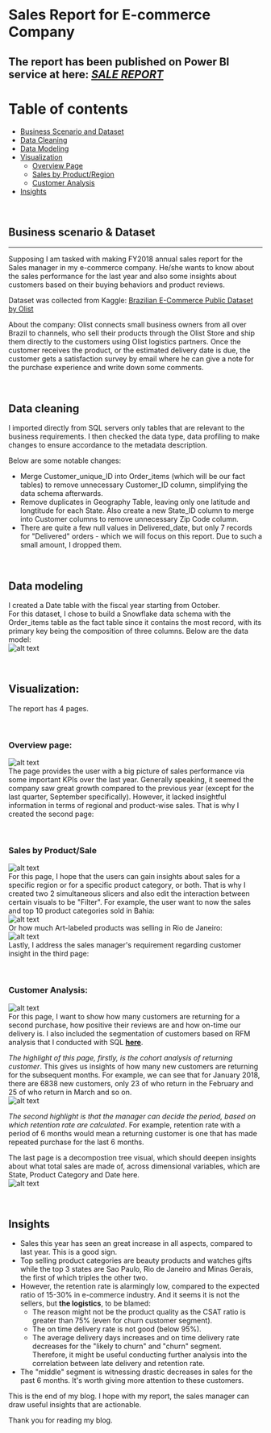 # Sales Report for E-commerce Company
The report has been published on Power BI service at here: [**_SALE REPORT_**](https://app.powerbi.com/view?r=eyJrIjoiNDhmZWUxNzAtZTljNi00MDVhLWFmZTYtMTc4MTgzMDNhNTY3IiwidCI6ImFmMWYzNzUzLTM5MjUtNGU2Zi05NDliLTk3YzAwNzMyMDgwMyIsImMiOjEwfQ%3D%3D&fbclid=IwAR19SyBorqdDhtuXZaKvqBwRLDbzsqN-1SsMNP7veJgnAn43vM0rNTJC4YQ)
---

Table of contents
=================

<!--ts-->
* [Business Scenario and Dataset](#Business-scenario-dataset)
* [Data Cleaning](#Data-cleaning)
* [Data Modeling](#Data-modeling)
* [Visualization](#Visualization)
   * [Overview Page](#overview-page)
   * [Sales by Product/Region](#Product-region)
   * [Customer Analysis](#Customer-analysis)
* [Insights](#Insights)
<!--te-->
<a name="Business-scenario-dataset"/> </br>
## Business scenario & Dataset
---

Supposing I am tasked with making FY2018 annual sales report for the Sales manager in my e-commerce company. He/she wants to know about the sales performance for the last year and also some insights about customers based on their buying behaviors and product reviews.

Dataset was collected from Kaggle: [Brazilian E-Commerce Public Dataset by Olist](https://www.kaggle.com/datasets/olistbr/brazilian-ecommerce)

About the company:
Olist connects small business owners from all over Brazil to channels, who sell their products through the Olist Store and ship them directly to the customers using Olist logistics partners. Once the customer receives the product, or the estimated delivery date is due, the customer gets a satisfaction survey by email where he can give a note for the purchase experience and write down some comments.

<a name="Data-cleaning"/> </br>
## Data cleaning  

I imported directly from SQL servers only tables that are relevant to the business requirements. I then checked the data type, data profiling to make changes to ensure accordance to the metadata description.

Below are some notable changes:</br>
- Merge Customer_unique_ID into Order_items (which will be our fact tables) to remove unnecessary Customer_ID column, simplifying the data schema afterwards.</br>
- Remove duplicates in Geography Table, leaving only one latitude and longtitude for each State. Also create a new State_ID column to merge into Customer columns to remove unnecessary Zip Code column.</br>
- There are quite a few null values in Delivered_date, but only 7 records for "Delivered" orders - which we will focus on this report. Due to such a small amount, I dropped them.

<a name="Data-modeling"/> </br>
## Data modeling</br>
I created a Date table with the fiscal year starting from October.</br>
For this dataset, I chose to build a Snowflake data schema with the Order_items table as the fact table since it contains the most record, with its primary key being the composition of three columns. 
Below are the data model:</br>
![alt text](https://github.com/thaianhnguyen/Sales-Report-for-E-commerce-Company/blob/main/images%20BI/Screenshot_1.jpg)

<a name="Visualization"/> </br>
## Visualization:

The report has 4 pages.

<a name="Overview-page"/> </br>
### Overview page:
![alt text](https://github.com/thaianhnguyen/Sales-Report-for-E-commerce-Company/blob/main/images%20BI/Screenshot_2.jpg)</br>
The page provides the user with a big picture of sales performance via some important KPIs over the last year. Generally speaking, it seemed the company saw great growth compared to the previous year (except for the last quarter, September specifically). 
However, it lacked insightful information in terms of regional and product-wise sales. That is why I created the second page:

<a name="Product-region"/> </br>
### Sales by Product/Sale
![alt text](https://github.com/thaianhnguyen/Sales-Report-for-E-commerce-Company/blob/main/images%20BI/Screenshot_3.jpg)</br>
For this page, I hope that the users can gain insights about sales for a specific region or for a specific product category, or both. That is why I created two 2 simultaneous slicers and also edit the interaction between certain visuals to be "Filter". For example, the user want to now the sales and top 10 product categories sold in Bahia:</br>
![alt text](https://github.com/thaianhnguyen/Sales-Report-for-E-commerce-Company/blob/main/images%20BI/Screenshot_4.jpg)</br>
Or how much Art-labeled products was selling in Rio de Janeiro:</br>
![alt text](https://github.com/thaianhnguyen/Sales-Report-for-E-commerce-Company/blob/main/images%20BI/Screenshot_5.jpg)</br>
Lastly, I address the sales manager's requirement regarding customer insight in the third page:

<a name="Customer-analysis"/> </br>
### Customer Analysis:
![alt text](https://github.com/thaianhnguyen/Sales-Report-for-E-commerce-Company/blob/main/images%20BI/Screenshot_8.jpg)</br>
For this page, I want to show how many customers are returning for a second purchase, how positive their reviews are and how on-time our delivery is. I also included the segmentation of customers based on RFM analysis that I conducted with SQL [**here**](https://github.com/thaianhnguyen/RFM-analysis-with-SQL/blob/main/rfm%20read%20me.md).

_The highlight of this page, firstly, is the cohort analysis of returning customer_. This gives us insights of how many new customers are returning for the subsequent months. For example, we can see that for January 2018, there are 6838 new customers, only 23 of who return in the February and 25 of who return in March and so on.</br>
![alt text](https://github.com/thaianhnguyen/Sales-Report-for-E-commerce-Company/blob/main/images%20BI/Screenshot_9.jpg)</br>

_The second highlight is that the manager can decide the period, based on which retention rate are calculated_. For example, retention rate with a period of 6 months would mean a returning customer is one that has made repeated purchase for the last 6 months. 

The last page is a decompostion tree visual, which should deepen insights about what total sales are made of, across dimensional variables, which are State, Product Category and Date here. </br>
![alt text](https://github.com/thaianhnguyen/Sales-Report-for-E-commerce-Company/blob/main/images%20BI/Screenshot_7.jpg)</br>

<a name="Insights"/> </br>
## Insights
- Sales this year has seen an great increase in all aspects, compared to last year. This is a good sign.
- Top selling product categories are beauty products and watches gifts while the top 3 states are Sao Paulo, Rio de Janeiro and Minas Gerais, the first of which triples the other two.
- However, the retention rate is alarmingly low, compared to the expected ratio of 15-30% in e-commerce industry. And it seems it is not the sellers, but __the logistics__, to be blamed:
   - The reason might not be the product quality as the CSAT ratio is greater than 75% (even for churn customer segment). 
   - The on time delivery rate is not good (below 95%).
   - The average delivery days increases and on time delivery rate decreases for the "likely to churn" and "churn" segment. </br> 
Therefore, it might be useful conducting further analysis into the correlation between late delivery and retention rate.
- The "middle" segment is witnessing drastic decreases in sales for the past 6 months. It's worth giving more attention to these customers.

This is the end of my blog. I hope with my report, the sales manager can draw useful insights that are actionable. 



Thank you for reading my blog.
